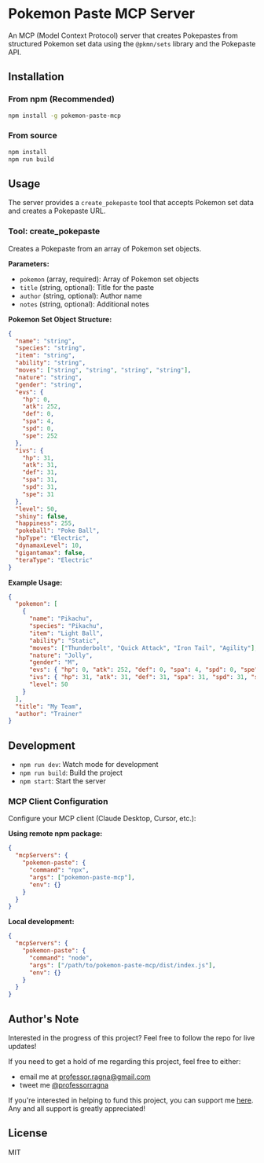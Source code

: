 # Pokemon Paste MCP Server

An MCP (Model Context Protocol) server that creates Pokepastes from structured Pokemon set data using the `@pkmn/sets` library and the Pokepaste API.

## Installation

### From npm (Recommended)

```bash
npm install -g pokemon-paste-mcp
```

### From source

```bash
npm install
npm run build
```

## Usage

The server provides a `create_pokepaste` tool that accepts Pokemon set data and creates a Pokepaste URL.

### Tool: create_pokepaste

Creates a Pokepaste from an array of Pokemon set objects.

**Parameters:**
- `pokemon` (array, required): Array of Pokemon set objects
- `title` (string, optional): Title for the paste
- `author` (string, optional): Author name
- `notes` (string, optional): Additional notes

**Pokemon Set Object Structure:**
```json
{
  "name": "string",
  "species": "string", 
  "item": "string",
  "ability": "string",
  "moves": ["string", "string", "string", "string"],
  "nature": "string",
  "gender": "string",
  "evs": {
    "hp": 0,
    "atk": 252,
    "def": 0,
    "spa": 4,
    "spd": 0,
    "spe": 252
  },
  "ivs": {
    "hp": 31,
    "atk": 31,
    "def": 31,
    "spa": 31,
    "spd": 31,
    "spe": 31
  },
  "level": 50,
  "shiny": false,
  "happiness": 255,
  "pokeball": "Poke Ball",
  "hpType": "Electric",
  "dynamaxLevel": 10,
  "gigantamax": false,
  "teraType": "Electric"
}
```

**Example Usage:**
```json
{
  "pokemon": [
    {
      "name": "Pikachu",
      "species": "Pikachu",
      "item": "Light Ball",
      "ability": "Static",
      "moves": ["Thunderbolt", "Quick Attack", "Iron Tail", "Agility"],
      "nature": "Jolly",
      "gender": "M",
      "evs": { "hp": 0, "atk": 252, "def": 0, "spa": 4, "spd": 0, "spe": 252 },
      "ivs": { "hp": 31, "atk": 31, "def": 31, "spa": 31, "spd": 31, "spe": 31 },
      "level": 50
    }
  ],
  "title": "My Team",
  "author": "Trainer"
}
```

## Development

- `npm run dev`: Watch mode for development
- `npm run build`: Build the project
- `npm start`: Start the server

### MCP Client Configuration

Configure your MCP client (Claude Desktop, Cursor, etc.):

**Using remote npm package:**
```json
{
  "mcpServers": {
    "pokemon-paste": {
      "command": "npx",
      "args": ["pokemon-paste-mcp"],
      "env": {}
    }
  }
}
```

**Local development:**
```json
{
  "mcpServers": {
    "pokemon-paste": {
      "command": "node",
      "args": ["/path/to/pokemon-paste-mcp/dist/index.js"],
      "env": {}
    }
  }
}
```

## Author's Note

Interested in the progress of this project? Feel free to follow the repo for live updates!

If you need to get a hold of me regarding this project, feel free to either:

- email me at professor.ragna@gmail.com
- tweet me [@professorragna](https://twitter.com/professorragna)

If you're interested in helping to fund this project, you can support me [here](https://www.buymeacoffee.com/professorragna). Any and all support is greatly appreciated!

## License

MIT